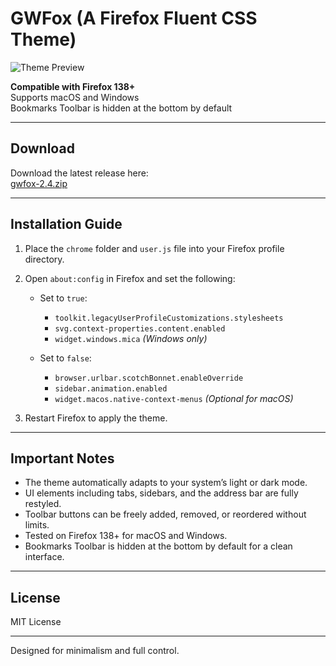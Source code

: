 # GWFox (A Firefox Fluent CSS Theme)

![Theme Preview](https://github.com/user-attachments/assets/d7699474-d17b-4560-a9d6-9e1ecaac0ba5)

**Compatible with Firefox 138+**  
Supports macOS and Windows  
Bookmarks Toolbar is hidden at the bottom by default

---

## Download

Download the latest release here:  
[gwfox-2.4.zip](https://github.com/rakhalfps/gwfox-css/releases/download/gwfox2.4/gwfox-2.4.zip)

---

## Installation Guide

1. Place the `chrome` folder and `user.js` file into your Firefox profile directory.

2. Open `about:config` in Firefox and set the following:

   - Set to `true`:
     - `toolkit.legacyUserProfileCustomizations.stylesheets`
     - `svg.context-properties.content.enabled`
     - `widget.windows.mica` *(Windows only)*

   - Set to `false`:
     - `browser.urlbar.scotchBonnet.enableOverride`
     - `sidebar.animation.enabled`
     - `widget.macos.native-context-menus` *(Optional for macOS)*

3. Restart Firefox to apply the theme.

---

## Important Notes

- The theme automatically adapts to your system’s light or dark mode.
- UI elements including tabs, sidebars, and the address bar are fully restyled.
- Toolbar buttons can be freely added, removed, or reordered without limits.
- Tested on Firefox 138+ for macOS and Windows.
- Bookmarks Toolbar is hidden at the bottom by default for a clean interface.

---

## License

MIT License

---

Designed for minimalism and full control.
